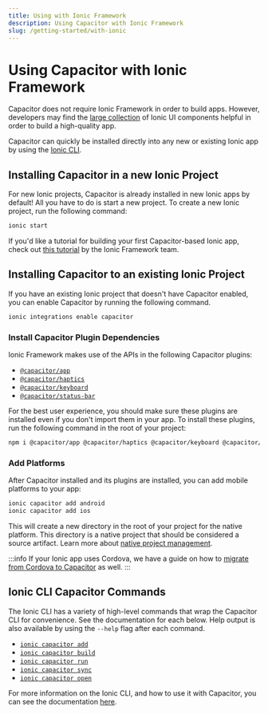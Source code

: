 ```yaml
---
title: Using with Ionic Framework
description: Using Capacitor with Ionic Framework
slug: /getting-started/with-ionic
---
```


# Using Capacitor with Ionic Framework

Capacitor does not require Ionic Framework in order to build apps. However, developers may find the [large collection](https://ionicframework.com/docs/components) of Ionic UI components helpful in order to build a high-quality app.

Capacitor can quickly be installed directly into any new or existing Ionic app by using the [Ionic CLI](https://ionicframework.com/docs/cli).

## Installing Capacitor in a new Ionic Project
For new Ionic projects, Capacitor is already installed in new Ionic apps by default! All you have to do is start a new project. To create a new Ionic project, run the following command:

```bash
ionic start
```

If you'd like a tutorial for building your first Capacitor-based Ionic app, check out [this tutorial](https://ionicframework.com/docs/intro/next) by the Ionic Framework team.

## Installing Capacitor to an existing Ionic Project
If you have an existing Ionic project that doesn't have Capacitor enabled, you can enable Capacitor by running the following command.

```bash
ionic integrations enable capacitor
```

### Install Capacitor Plugin Dependencies

Ionic Framework makes use of the APIs in the following Capacitor plugins:

- [`@capacitor/app`](/apis/app.md)
- [`@capacitor/haptics`](/apis/haptics.md)
- [`@capacitor/keyboard`](/apis/keyboard.md)
- [`@capacitor/status-bar`](/apis/status-bar.md)

For the best user experience, you should make sure these plugins are installed even if you don't import them in your app. To install these plugins, run the following command in the root of your project:

```bash
npm i @capacitor/app @capacitor/haptics @capacitor/keyboard @capacitor/status-bar
```

### Add Platforms

After Capacitor installed and its plugins are installed, you can add mobile platforms to your app:

```bash
ionic capacitor add android
ionic capacitor add ios
```

This will create a new directory in the root of your project for the native platform. This directory is a native project that should be considered a source artifact. Learn more about [native project management](/main/cordova/index.md#native-project-management).

:::info
If your Ionic app uses Cordova, we have a guide on how to [migrate from Cordova to Capacitor](/main/cordova/migrating-from-cordova-to-capacitor.md) as well.
:::

## Ionic CLI Capacitor Commands

The Ionic CLI has a variety of high-level commands that wrap the Capacitor CLI for convenience. See the documentation for each below. Help output is also available by using the `--help` flag after each command.

- [`ionic capacitor add`](https://ionicframework.com/docs/cli/commands/capacitor-add)
- [`ionic capacitor build`](https://ionicframework.com/docs/cli/commands/capacitor-build)
- [`ionic capacitor run`](https://ionicframework.com/docs/cli/commands/capacitor-run)
- [`ionic capacitor sync`](https://ionicframework.com/docs/cli/commands/capacitor-sync)
- [`ionic capacitor open`](https://ionicframework.com/docs/cli/commands/capacitor-open)

For more information on the Ionic CLI, and how to use it with Capacitor, you can see the documentation [here](https://ionicframework.com/docs/cli).
